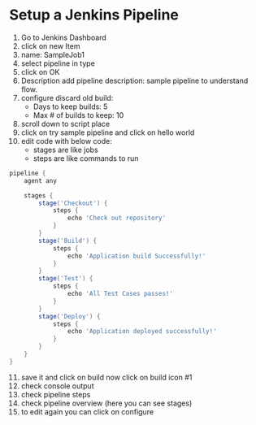 # Setup a Jenkins Pipeline

1. Go to Jenkins Dashboard
2. click on new Item
3. name: SampleJob1
4. select pipeline in type
5. click on OK
6. Description add pipeline description: sample pipeline to understand flow.
7. configure discard old build:
    - Days to keep builds: 5
    - Max # of builds to keep: 10
8. scroll down to script place
9. click on try sample pipeline and click on hello world
10. edit code with below code:
    - stages are like jobs
    - steps are like commands to run
```groovy
pipeline {
    agent any

    stages {
        stage('Checkout') {
            steps {
                echo 'Check out repository'
            }
        }
        stage('Build') {
            steps {
                echo 'Application build Successfully!'
            }
        }
        stage('Test') {
            steps {
                echo 'All Test Cases passes!'
            }
        }
        stage('Deploy') {
            steps {
                echo 'Application deployed successfully!'
            }
        }
    }
}

```
11. save it and click on build now click on build icon #1
12. check console output
13. check pipeline steps
14. check pipeline overview (here you can see stages)
15. to edit again you can click on configure 
